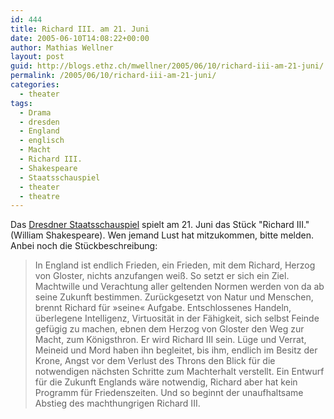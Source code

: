 ```yaml
---
id: 444
title: Richard III. am 21. Juni
date: 2005-06-10T14:08:22+00:00
author: Mathias Wellner
layout: post
guid: http://blogs.ethz.ch/mwellner/2005/06/10/richard-iii-am-21-juni/
permalink: /2005/06/10/richard-iii-am-21-juni/
categories:
  - theater
tags:
  - Drama
  - dresden
  - England
  - englisch
  - Macht
  - Richard III.
  - Shakespeare
  - Staatsschauspiel
  - theater
  - theatre
---
```

Das [Dresdner Staatsschauspiel](http://www.staatsschauspiel-dresden.de) spielt am 21. Juni das Stück "Richard III." (William Shakespeare). Wen jemand Lust hat mitzukommen, bitte melden. Anbei noch die Stückbeschreibung:

> In England ist endlich Frieden, ein Frieden, mit dem Richard, Herzog von Gloster, nichts anzufangen weiß. So setzt er sich ein Ziel. Machtwille und Verachtung aller geltenden Normen werden von da ab seine Zukunft bestimmen. Zurückgesetzt von Natur und Menschen, brennt Richard für »seine« Aufgabe. Entschlossenes Handeln, überlegene Intelligenz, Virtuosität in der Fähigkeit, sich selbst Feinde gefügig zu machen, ebnen dem Herzog von Gloster den Weg zur Macht, zum Königsthron. Er wird Richard III sein. Lüge und Verrat, Meineid und Mord haben ihn begleitet, bis ihm, endlich im Besitz der Krone, Angst vor dem Verlust des Throns den Blick für die notwendigen nächsten Schritte zum Machterhalt verstellt. Ein Entwurf für die Zukunft Englands wäre notwendig, Richard aber hat kein Programm für Friedenszeiten. Und so beginnt der unaufhaltsame Abstieg des machthungrigen Richard III.